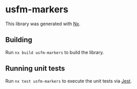 # usfm-markers

This library was generated with [Nx](https://nx.dev).

## Building

Run `nx build usfm-markers` to build the library.

## Running unit tests

Run `nx test usfm-markers` to execute the unit tests via [Jest](https://jestjs.io).
